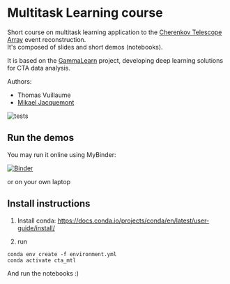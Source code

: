 # Multitask Learning course

Short course on multitask learning application to the [Cherenkov Telescope Array](https://www.cta-observatory.org/) event reconstruction.     
It's composed of slides and short demos (notebooks).

It is based on the [GammaLearn](https://gitlab.lapp.in2p3.fr/GammaLearn) project, developing deep learning solutions for CTA data analysis.

Authors:
- Thomas Vuillaume
- [Mikael Jacquemont](https://github.com/mikael10j)

![tests](https://github.com/vuillaut/cta_mtl_course/workflows/cta_mtl_course_test/badge.svg)


## Run the demos

You may run it online using MyBinder:

[![Binder](https://mybinder.org/badge_logo.svg)](https://mybinder.org/v2/gh/vuillaut/cta_mtl_course.git/HEAD)


or on your own laptop

## Install instructions


1. Install conda:
https://docs.conda.io/projects/conda/en/latest/user-guide/install/

2. run
```
conda env create -f environment.yml
conda activate cta_mtl
```

And run the notebooks :)
